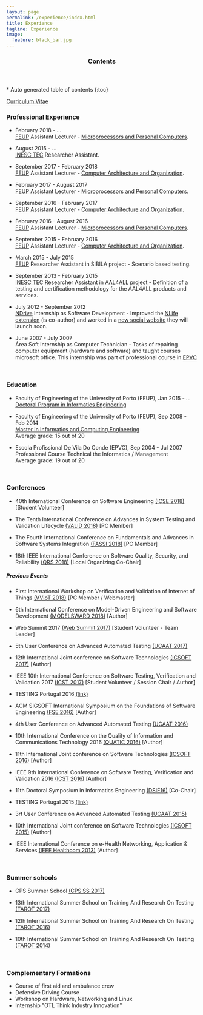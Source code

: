 ```yaml
---
layout: page
permalink: /experience/index.html
title: Experience
tagline: Experience
image:
  feature: black_bar.jpg
---
```


<section id="table-of-contents" class="toc">
  <header>
    <h3>Contents</h3>
  </header>
<div id="drawer" markdown="1">
*  Auto generated table of contents
{:toc}
</div> 
</section><!-- /#table-of-contents -->


<a href="cv.pdf"><i class="icon-pdf"></i> Curriculum Vitae</a>



### Professional Experience

* February 2018 - ... <br/>
[FEUP](http://www.fe.up.pt/) Assistant Lecturer - [Microprocessors and Personal Computers](https://sigarra.up.pt/feup/pt/ucurr_geral.ficha_uc_view?pv_ocorrencia_id=399884). 

* August 2015 - ... <br/>
[INESC TEC](http://www.inescporto.pt/) Researcher Assistant. 

* September 2017 - February 2018 <br/>
[FEUP](http://www.fe.up.pt/) Assistant Lecturer - [Computer Architecture and Organization](https://sigarra.up.pt/feup/en/UCURR_GERAL.FICHA_UC_VIEW?pv_ocorrencia_id=399880). 


* February 2017 - August 2017 <br/>
[FEUP](http://www.fe.up.pt/) Assistant Lecturer - [Microprocessors and Personal Computers](https://sigarra.up.pt/feup/en/UCURR_GERAL.FICHA_UC_VIEW?pv_ocorrencia_id=384929). 

* September 2016 - February 2017 <br/>
[FEUP](http://www.fe.up.pt/) Assistant Lecturer - [Computer Architecture and Organization](https://sigarra.up.pt/feup/en/UCURR_GERAL.FICHA_UC_VIEW?pv_ocorrencia_id=384925). 

* February 2016 - August 2016 <br/>
[FEUP](http://www.fe.up.pt/) Assistant Lecturer - [Microprocessors and Personal Computers](https://sigarra.up.pt/feup/en/UCURR_GERAL.FICHA_UC_VIEW?pv_ocorrencia_id=368695). 

* September 2015 - February 2016 <br/>
[FEUP](http://www.fe.up.pt/) Assistant Lecturer - [Computer Architecture and Organization](https://sigarra.up.pt/feup/en/UCURR_GERAL.FICHA_UC_VIEW?pv_ocorrencia_id=368691). 

* March 2015 - July 2015 <br/>
[FEUP](http://www.fe.up.pt/) Researcher Assistant in SIBILA project - Scenario based testing. 

* September 2013 - February 2015 <br/>
[INESC TEC](http://www.inescporto.pt/) Researcher Assistant in  [AAL4ALL](http://www.aal4all.org) project - Definition of a testing and certification methodology for the AAL4ALL products and services. 

* July 2012 - September 2012 <br/>
[NDrive](http://www.ndrive.com) Internship as Software Development - Improved the [NLife extension](https://chrome.google.com/webstore/detail/nlife/iokmohhpmkdchcmibndkndcpbdlkocon) (is co-author) and worked in a [new social website](http://nlife.ndrive.com) they will launch soon.

* June 2007 - July 2007 <br/>
Área Soft Internship as Computer Technician -  Tasks of repairing computer equipment (hardware and software) and taught courses microsoft office. This internship was part of professional course in [EPVC](http://www.epviladoconde.com)


<br/>

### Education

* Faculty of Engineering of the University of Porto (FEUP), Jan 2015 - ... <br/>
[Doctoral Program in Informatics Engineering](https://sigarra.up.pt/feup/en/CUR_GERAL.CUR_VIEW?pv_curso_id=679&pv_ano_lectivo=2015&pv_origem=CUR) 

* Faculty of Engineering of the University of Porto (FEUP), Sep 2008 - Feb 2014 <br/>
[Master in Informatics and Computing Engineering](http://sigarra.up.pt/feup/en/cur_geral.cur_view?pv_ano_lectivo=2013&pv_origem=CUR&pv_tipo_cur_sigla=MI&pv_curso_id=742) <br/>
Average grade: 15 out of 20

* Escola Profissional De Vila Do Conde (EPVC), Sep 2004 - Jul 2007 <br/>
Professional Course Technical the Informatics / Management<br/>
Average grade: 19 out of 20


<br/>

### Conferences

* 40th International Conference on Software Engineering [(ICSE 2018)](https://www.icse2018.org/) [Student Volunteer]

* The Tenth International Conference on Advances in System Testing and Validation Lifecycle [(VALID 2018)](http://www.iaria.org/conferences2018/RegistrationVALID18.html) [PC Member]

* The Fourth International Conference on Fundamentals and Advances in Software Systems Integration [(FASSI 2018)](https://www.iaria.org/conferences2018/ComFASSI18.html) [PC Member]

* 18th IEEE International Conference on Software Quality, Security, and Reliability [(QRS 2018)](http://paris.utdallas.edu/qrs18/index.html) [Local Organizing Co-Chair]

##### Previous Events

* First International Workshop on Verification and Validation of Internet of Things [(VVIoT 2018)](https://web.fe.up.pt/~vviot2018/) [PC Member / Webmaster]

* 6th International Conference on Model-Driven Engineering and Software Development [(MODELSWARD 2018)](http://www.modelsward.org/?y=2018) [Author]

* Web Summit 2017 [(Web Summit 2017)](https://websummit.com/) [Student Volunteer - Team Leader]

* 5th User Conference on Advanced Automated Testing [(UCAAT 2017)](https://ucaat.etsi.org/)

* 12th International Joint conference on Software Technologies [(ICSOFT 2017)](http://www.icsoft.org/?y=2017) [Author]

* IEEE 10th International Conference on Software Testing, Verification and Validation 2017 [(ICST 2017)](http://www.aster.or.jp/conference/icst2017/) [Student Volunteer / Session Chair / Author]

* TESTING Portugal 2016 [(link)](http://www.pstqb.pt/testing-portugal-2016)

* ACM SIGSOFT International Symposium on the Foundations of Software Engineering [(FSE 2016)](http://www.cs.ucdavis.edu/fse2016/) [Author]

* 4th User Conference on Advanced Automated Testing [(UCAAT 2016)](https://ucaat.etsi.org/2016/)

* 10th International Conference on the Quality of Information and Communications Technology 2016 [(QUATIC 2016)](http://2016.quatic.org/) [Author]

* 11th International Joint conference on Software Technologies [(ICSOFT 2016)](http://www.icsoft.org/?y=2016) [Author]

* IEEE 9th International Conference on Software Testing, Verification and Validation 2016 [(ICST 2016)](https://www.cs.uic.edu/~icst2016/) [Author]

* 11th Doctoral Symposium in Informatics Engineering [(DSIE16)](https://web.fe.up.pt/~prodei/dsie16/) [Co-Chair]

* TESTING Portugal 2015 [(link)](http://www.cvent.com/events/testing-portugal-2015/event-summary-a1a41d7f08674008b58e43454bb9f54a.aspx)

* 3rt User Conference on Advanced Automated Testing [(UCAAT 2015)](http://ucaat.etsi.org/2015/index.html)

* 10th International Joint conference on Software Technologies [(ICSOFT 2015)](http://www.icsoft.org/Home.aspx?y=2015/) [Author]

* IEEE International Conference on e-Health Networking, Application & Services [(IEEE Healthcom 2013)](http://www.ieee-healthcom.org/2013/) [Author]

<br/>

### Summer schools

* CPS Summer School [(CPS SS 2017)](http://projects.au.dk/into-cps/dissemination/summerschool/)

* 13th International Summer School on Training And Research On Testing [(TAROT 2017)](http://tarot2017.dieti.unina.it/)

* 12th International Summer School on Training And Research On Testing [(TAROT 2016)](https://tarot2016.wp.telecom-sudparis.eu/)

* 10th International Summer School on Training And Research On Testing [(TAROT 2014)](http://tarot2014.fe.up.pt/)

<br/>

### Complementary Formations

* Course of first aid and ambulance crew
* Defensive Driving Course
* Workshop on Hardware, Networking and Linux
* Internship "OTL Think Industry Innovation"



